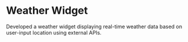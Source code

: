 
# Weather Widget
Developed a weather widget displaying real-time weather data based on user-input location using external APIs.
